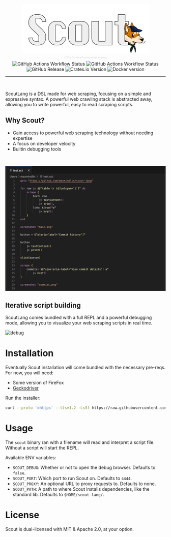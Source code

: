 <div align="center">
<img src="./assets/scout-logo.png" width="400">
<p style="font-size:0.5em;color:#d4d4d4">A Web Crawling Programming Language</p>
<img alt="GitHub Actions Workflow Status" src="https://img.shields.io/badge/license-MIT%2FApache-blue.svg?style=for-the-badge&label=License">
<img alt="GitHub Actions Workflow Status" src="https://img.shields.io/github/actions/workflow/status/maxmindlin/scout-lang/ci.yml?style=for-the-badge&label=CI">
<img alt="GitHub Release" src="https://img.shields.io/github/v/release/maxmindlin/scout-lang?style=for-the-badge">
<img alt="Crates.io Version" src="https://img.shields.io/crates/v/scoutlang?style=for-the-badge">
<img alt="Docker version" src="https://img.shields.io/docker/v/mmindlin/scout?style=for-the-badge&logo=docker&color=blue">
</div>
<hr>
<br>

ScoutLang is a DSL made for web scraping, focusing on a simple and expressive syntax. A powerful web crawling stack is abstracted away, allowing you to write powerful, easy to read scraping scripts.

## Why Scout?

- Gain access to powerful web scraping technology without needing expertise
- A focus on developer velocity
- Builtin debugging tools

<br>

![example](./assets/code-sample.png)

## Iterative script building

ScoutLang comes bundled with a full REPL and a powerful debugging mode, allowing you to visualize your web scraping scripts in real time. 

![debug](./assets/scout.gif)

# Installation

Eventually Scout installation will come bundled with the necessary pre-reqs. For now, you will need:
- Some version of FireFox
- [Geckodriver](https://github.com/mozilla/geckodriver)

Run the installer:

```bash
curl --proto '=https' --tlsv1.2 -LsSf https://raw.githubusercontent.com/maxmindlin/scout-lang/main/scripts/installer.py | python3
```

# Usage

The `scout` binary ran with a filename will read and interpret a script file. Without a script will start the REPL.

Available ENV variables:
- `SCOUT_DEBUG`: Whether or not to open the debug browser. Defaults to `false`.
- `SCOUT_PORT`: Which port to run Scout on. Defaults to `4444`.
- `SCOUT_PROXY`: An optional URL to proxy requests to. Defaults to none.
- `SCOUT_PATH`: A path to where Scout installs dependencies, like the standard lib. Defaults to `$HOME/scout-lang/`.

# License

Scout is dual-licensed with MIT & Apache 2.0, at your option.
